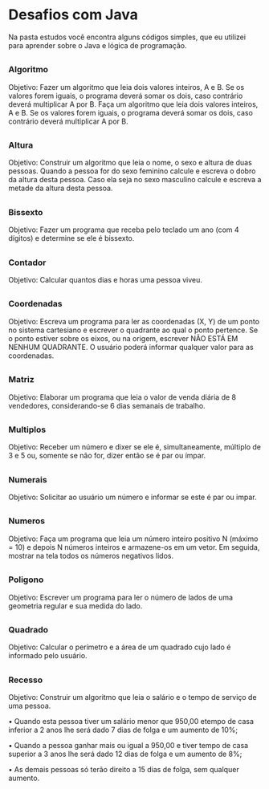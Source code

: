 # Desafios com Java

Na pasta estudos você encontra alguns códigos simples, que eu utilizei para aprender sobre o Java e lógica de programação.

##

<h3>Algoritmo</h3>
<p>Objetivo: Fazer um algoritmo que leia dois valores inteiros, A e B. Se os valores forem iguais, o programa deverá somar os dois, caso contrário deverá multiplicar A por B. Faça um algoritmo que leia dois valores inteiros, A e B. Se os valores forem iguais, o programa deverá somar os dois, caso contrário deverá multiplicar A por B.</p> 

##

<h3>Altura</h3> 
Objetivo: Construir um algoritmo que leia o nome, o sexo e altura de duas pessoas. Quando a pessoa for do sexo feminino calcule e escreva o dobro da altura desta pessoa. Caso ela seja no sexo masculino calcule e escreva a metade da altura desta pessoa.</p> 

##

<h3>Bissexto</h3>
Objetivo: Fazer um programa que receba pelo teclado um ano (com 4 dígitos) e determine se ele é bissexto.</p> 

##

<h3>Contador</h3>
Objetivo: Calcular quantos dias e horas uma pessoa viveu.</p> 

##

<h3>Coordenadas</h3>
Objetivo: Escreva um programa para ler as coordenadas (X, Y) de um ponto no sistema cartesiano e escrever o quadrante ao qual o ponto pertence. Se o ponto estiver sobre os eixos, ou na origem, escrever NÃO ESTÁ EM NENHUM QUADRANTE. O usuário poderá informar qualquer valor para as coordenadas.</p> 

##

<h3>Matriz</h3>
Objetivo: Elaborar um programa que leia o valor de venda diária de 8 vendedores, considerando-se 6 dias semanais de trabalho.</p> 

##

<h3>Multiplos</h3>
Objetivo:  Receber um número e dixer se ele é, simultaneamente, múltiplo de 3 e 5 ou, somente se não for, dizer então se é par ou ímpar.</p> 

##

<h3>Numerais</h3>
Objetivo: Solicitar ao usuário um número e informar se este é par ou impar.</p> 

##

<h3>Numeros</h3>
Objetivo: Faça um programa que leia um número inteiro positivo N (máximo = 10) e depois N números inteiros e armazene-os em um vetor. Em seguida, mostrar na tela todos os números negativos lidos.</p> 

##

<h3>Poligono</h3>
Objetivo:  Escrever um programa para ler o número de lados de uma geometria regular e sua medida do lado.</p> 

##

<h3>Quadrado</h3>
Objetivo: Calcular o perímetro e a área de um quadrado cujo lado é informado pelo usuário.</p> 

##

<h3>Recesso</h3>
<p>Objetivo: Construir um algoritmo que leia o salário e o tempo de serviço de uma pessoa.</p>

<p>• Quando esta pessoa tiver um salário menor que 950,00 etempo de casa inferior a 2 anos lhe será dado 7 dias de folga e um aumento de 10%;</p>
<p>• Quando a pessoa ganhar mais ou igual a 950,00 e tiver tempo de casa superior a 3 anos lhe será dado 12 dias de folga e um aumento de 8%;</p>
<p>• As demais pessoas só terão direito a 15 dias de folga, sem qualquer aumento.</p> 

